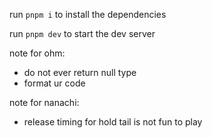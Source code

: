 run ``pnpm i`` to install the dependencies

run ``pnpm dev`` to start the dev server

note for ohm: 
- do not ever return null type
- format ur code

note for nanachi:
- release timing for hold tail is not fun to play

